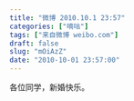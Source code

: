 ```yaml
---
title: "微博 2010.10.1 23:57"
categories: ["嘀咕"]
tags: ["来自微博 weibo.com"]
draft: false
slug: "mOiAzZ"
date: "2010-10-01 23:57:00"
---
```


<p>各位同学，新婚快乐。 ​​​​</p>
